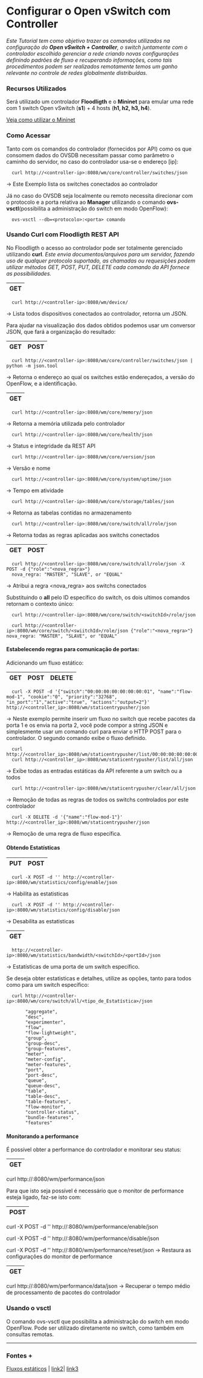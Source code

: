 # Configurar o Open vSwitch com Controller

_Este Tutorial tem como objetivo trazer os comandos utilizados na configuração do **Open vSwitch + Controller**, o switch juntamente com o controlador escolhido gerenciar a rede criando novas configurações definindo padrões de fluxo e recuperando informações, como tais procedimentos podem ser realizados remotamente temos um ganho relevante no controle de redes globalmente distribuídas._

### Recursos Utilizados
Será utilizado um controlador **Floodligth** e o **Mininet** para emular uma rede com 1 switch Open vSwitch (__s1__) + 4 hosts (__h1, h2, h3, h4__).

[Veja como utilizar o Mininet]()

### Como Acessar
Tanto com os comandos do controlador (fornecidos por API) como os que consomem dados do OVSDB necessitam passar como parâmetro o caminho do servidor, no caso do controlador usa-se o endereço [ip]:

      curl http://<controller-ip>:8080/wm/core/controller/switches/json
-> Este Exemplo lista os switches conectados ao controlador

Já no caso do OVSDB seja localmente ou remoto necessita direcionar com o protocolo e a porta relativa ao **Manager** utilizando o comando **ovs-vsctl**(possibilita a administração do switch em modo OpenFlow):

      ovs-vsctl --db=<protocolo>:<porta> comando

### Usando Curl com Floodligth REST API


No Floodligth o acesso ao controlador pode ser totalmente gerenciado utilizando __curl__.
_Este envia documentos/arquivos para um servidor, fazendo uso de qualquer protocolo suportado, as chamadas ou requesições podem utilizar métodos GET, POST, PUT, DELETE cada comando da API fornece as possibilidades._

|GET|
----|
      curl http://<controller-ip>:8080/wm/device/
-> Lista todos dispositivos conectados ao controlador, retorna um JSON.

Para ajudar na visualização dos dados obtidos podemos usar um conversor JSON, que fará a organização do resultado:

|GET|POST|
----|----   

      curl http://<controller-ip>:8080/wm/core/controller/switches/json | python -m json.tool
-> Retorna o endereço ao qual os switches estão endereçados, a versão do OpenFlow, e a identificação.

|GET|
----|  
      curl http://<controller-ip>:8080/wm/core/memory/json  
-> Retorna a memória utilizada pelo controlador

      curl http://<controller-ip>:8080/wm/core/health/json
-> Status e integridade da REST API

      curl http://<controller-ip>:8080/wm/core/version/json
-> Versão e nome

      curl http://<controller-ip>:8080/wm/core/system/uptime/json
-> Tempo em atividade

      curl http://<controller-ip>:8080/wm/core/storage/tables/json
-> Retorna as tabelas contidas no armazenamento

      curl http://<controller-ip>:8080/wm/core/switch/all/role/json
-> Retorna todas as regras aplicadas aos switchs conectados

|GET|POST|
----|----   

      curl http://<controller-ip>:8080/wm/core/switch/all/role/json -X POST -d {"role":"<nova_regra>"}
      nova_regra: "MASTER", "SLAVE", or "EQUAL"
-> Atribui a regra <nova_regra> aos switchs conectados

Substituindo o **all** pelo ID específico do switch, os dois ultimos comandos retornam o contexto único:

      curl http://<controller-ip>:8080/wm/core/switch/<switchId>/role/json

      curl http://<controller-ip>:8080/wm/core/switch/<swiitchId>/role/json {"role":"<nova_regra>"} nova_regra: "MASTER", "SLAVE", or "EQUAL"

#### Estabelecendo regras para comunicação de portas:

Adicionando um fluxo estático:

|GET|POST|DELETE|
----|----|------   
      curl -X POST -d '{"switch":"00:00:00:00:00:00:00:01", "name":"flow-mod-1", "cookie":"0", "priority":"32768", "in_port":"1","active":"true", "actions":"output=2"}' http://<controller_ip>:8080/wm/staticentrypusher/json
-> Neste exemplo permite inserir um fluxo no switch que recebe pacotes da porta 1 e os envia na porta 2, você pode compor a string JSON e simplesmente usar um comando curl para enviar o HTTP POST para o controlador. O segundo comando exibe o fluxo definido.

      curl http://<controller_ip>:8080/wm/staticentrypusher/list/00:00:00:00:00:00:00:01/json
      curl http://<controller_ip>:8080/wm/staticentrypusher/list/all/json
-> Exibe todas as entradas estáticas da API referente a um switch ou a todos

      curl http://<controller-ip>:8080/wm/staticentrypusher/clear/all/json
-> Remoção de todas as regras de todos os switchs controlados por este controlador

      curl -X DELETE -d '{"name":"flow-mod-1"}' http://<controller_ip>:8080/wm/staticentrypusher/json
-> Remoção de uma regra de fluxo específica.


#### Obtendo Estatísticas

|PUT|POST|
----|----   
      curl -X POST -d '' http://<controller-ip>:8080/wm/statistics/config/enable/json
-> Habilita as estatisticas

      curl -X POST -d '' http://<controller-ip>:8080/wm/statistics/config/disable/json
-> Desabilita as estatisticas

|GET|
----|
      http://<controller-ip>:8080/wm/statistics/bandwidth/<switchId>/<portId>/json
-> Estatísticas de uma porta de um switch específico.

Se deseja obter estatisticas e detalhes, utilize as opções, tanto para todos como para um switch específico:

      curl http://<controller-ip>:8080/wm/core/switch/all/<tipo_de_Estatística>/json  

           "aggregate",
           "desc",
           "experimenter",
           "flow",
           "flow-lightweight",
           "group",
           "group-desc",
           "group-features",
           "meter",
           "meter-config",
           "meter-features",
           "port",
           "port-desc",
           "queue",
           "queue-desc",
           "table",
           "table-desc",
           "table-features",
           "flow-monitor",
           "controller-status",
           "bundle-features",
           "features"

#### Monitorando a performance

É possível obter a performance do controlador e monitorar seu status:

GET|
---|

curl http://<controller-ip>:8080/wm/performance/json

Para que isto seja possível é necessário que o monitor de performance esteja ligado, faz-se isto com:

POST|
----|

curl -X POST -d ''  http://<controller-ip>:8080/wm/performance/enable/json

curl -X POST -d ''  http://<controller-ip>:8080/wm/performance/disable/json

curl -X POST -d ''  http://<controller-ip>:8080/wm/performance/reset/json
-> Restaura as configurações do monitor de performance

GET|
---|

curl http://<controller-ip>:8080/wm/performance/data/json
-> Recuperar o tempo médio de processamento de pacotes do controlador

### Usando o vsctl

O comando ovs-vsctl que possibilita a administração do switch em modo OpenFlow.
Pode ser utilizado diretamente no switch, como também em consultas remotas.




---
### Fontes +

[Fluxos estáticos](https://floodlight.atlassian.net/wiki/spaces/floodlightcontroller/pages/1343518/Static+Entry+Pusher+API) | [link2]()| [link3]()
